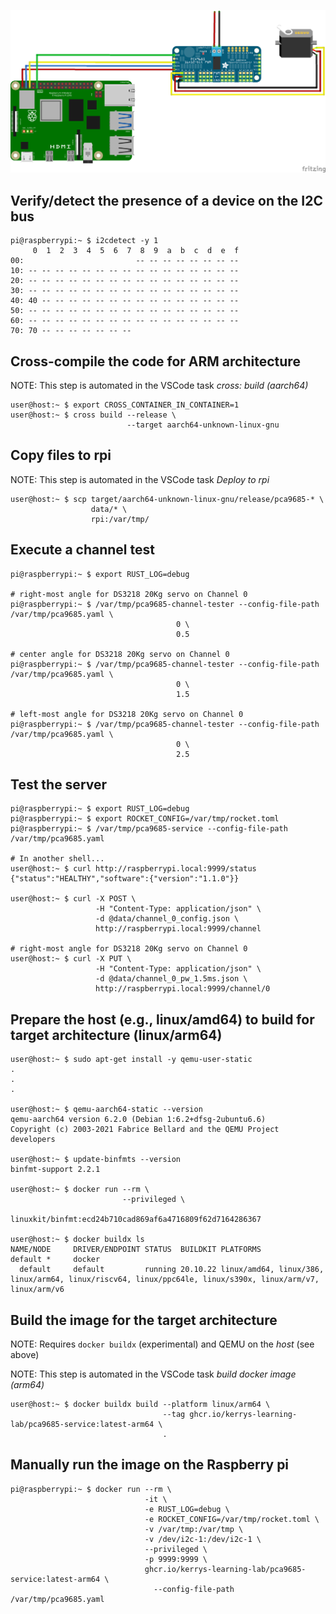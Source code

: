 ![Breadboard diagram](doc/fritzing.png)



## Verify/detect the presence of a device on the I2C bus

```
pi@raspberrypi:~ $ i2cdetect -y 1
     0  1  2  3  4  5  6  7  8  9  a  b  c  d  e  f
00:                         -- -- -- -- -- -- -- --
10: -- -- -- -- -- -- -- -- -- -- -- -- -- -- -- --
20: -- -- -- -- -- -- -- -- -- -- -- -- -- -- -- --
30: -- -- -- -- -- -- -- -- -- -- -- -- -- -- -- --
40: 40 -- -- -- -- -- -- -- -- -- -- -- -- -- -- --
50: -- -- -- -- -- -- -- -- -- -- -- -- -- -- -- --
60: -- -- -- -- -- -- -- -- -- -- -- -- -- -- -- --
70: 70 -- -- -- -- -- -- --
```

## Cross-compile the code for ARM architecture
NOTE: This step is automated in the VSCode task *cross: build (aarch64)*

```
user@host:~ $ export CROSS_CONTAINER_IN_CONTAINER=1
user@host:~ $ cross build --release \
                          --target aarch64-unknown-linux-gnu
```

## Copy files to rpi
NOTE: This step is automated in the VSCode task *Deploy to rpi*

```
user@host:~ $ scp target/aarch64-unknown-linux-gnu/release/pca9685-* \
                  data/* \
                  rpi:/var/tmp/
```

## Execute a channel test
```
pi@raspberrypi:~ $ export RUST_LOG=debug

# right-most angle for DS3218 20Kg servo on Channel 0
pi@raspberrypi:~ $ /var/tmp/pca9685-channel-tester --config-file-path /var/tmp/pca9685.yaml \
                                     0 \
                                     0.5

# center angle for DS3218 20Kg servo on Channel 0
pi@raspberrypi:~ $ /var/tmp/pca9685-channel-tester --config-file-path /var/tmp/pca9685.yaml \
                                     0 \
                                     1.5

# left-most angle for DS3218 20Kg servo on Channel 0
pi@raspberrypi:~ $ /var/tmp/pca9685-channel-tester --config-file-path /var/tmp/pca9685.yaml \
                                     0 \
                                     2.5
```
## Test the server
```
pi@raspberrypi:~ $ export RUST_LOG=debug
pi@raspberrypi:~ $ export ROCKET_CONFIG=/var/tmp/rocket.toml
pi@raspberrypi:~ $ /var/tmp/pca9685-service --config-file-path /var/tmp/pca9685.yaml

# In another shell...
user@host:~ $ curl http://raspberrypi.local:9999/status
{"status":"HEALTHY","software":{"version":"1.1.0"}}

user@host:~ $ curl -X POST \
                   -H "Content-Type: application/json" \
                   -d @data/channel_0_config.json \
                   http://raspberrypi.local:9999/channel

# right-most angle for DS3218 20Kg servo on Channel 0
user@host:~ $ curl -X PUT \
                   -H "Content-Type: application/json" \
                   -d @data/channel_0_pw_1.5ms.json \
                   http://raspberrypi.local:9999/channel/0

```

## Prepare the host (e.g., linux/amd64) to build for target architecture (linux/arm64)

```
user@host:~ $ sudo apt-get install -y qemu-user-static
.
.
.

user@host:~ $ qemu-aarch64-static --version
qemu-aarch64 version 6.2.0 (Debian 1:6.2+dfsg-2ubuntu6.6)
Copyright (c) 2003-2021 Fabrice Bellard and the QEMU Project developers

user@host:~ $ update-binfmts --version
binfmt-support 2.2.1

user@host:~ $ docker run --rm \
                         --privileged \
                         linuxkit/binfmt:ecd24b710cad869af6a4716809f62d7164286367

user@host:~ $ docker buildx ls
NAME/NODE     DRIVER/ENDPOINT STATUS  BUILDKIT PLATFORMS
default *     docker
  default     default         running 20.10.22 linux/amd64, linux/386, linux/arm64, linux/riscv64, linux/ppc64le, linux/s390x, linux/arm/v7, linux/arm/v6
```

## Build the image for the target architecture
NOTE: Requires `docker buildx` (experimental) and QEMU on the *host* (see above)

NOTE: This step is automated in the VSCode task *build docker image (arm64)*


```
user@host:~ $ docker buildx build --platform linux/arm64 \
                                  --tag ghcr.io/kerrys-learning-lab/pca9685-service:latest-arm64 \
                                  .
```

## Manually run the image on the Raspberry pi

```
pi@raspberrypi:~ $ docker run --rm \
                              -it \
                              -e RUST_LOG=debug \
                              -e ROCKET_CONFIG=/var/tmp/rocket.toml \
                              -v /var/tmp:/var/tmp \
                              -v /dev/i2c-1:/dev/i2c-1 \
                              --privileged \
                              -p 9999:9999 \
                              ghcr.io/kerrys-learning-lab/pca9685-service:latest-arm64 \
                                --config-file-path /var/tmp/pca9685.yaml
```
